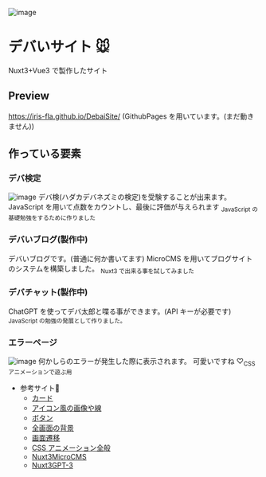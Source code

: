 ![image](https://github.com/Iris-Fla/DebaiSite/assets/103801589/e81c7213-8a04-41f5-9377-4b5b49ba4945)

# デバいサイト 🐭

Nuxt3+Vue3 で製作したサイト

## Preview

https://iris-fla.github.io/DebaiSite/
(GithubPages を用いています。(まだ動きません))

## 作っている要素

### デバ検定

![image](https://github.com/Iris-Fla/DebaiSite/assets/103801589/c4c96f3c-bda7-412c-9411-264ac23c53d0)
デバ検(ハダカデバネズミの検定)を受験することが出来ます。
JavaScript を用いて点数をカウントし、最後に評価が与えられます
<sub>JavaScript の基礎勉強をするために作りました</sub>

### デバいブログ(製作中)

デバいブログです。(普通に何か書いてます)
MicroCMS を用いてブログサイトのシステムを構築しました。
<sub>Nuxt3 で出来る事を試してみました</sub>

### デバチャット(製作中)

ChatGPT を使ってデバ太郎と喋る事ができます。(API キーが必要です)
<sub>JavaScript の勉強の発展として作りました。</sub>

### エラーページ

![image](https://github.com/Iris-Fla/DebaiSite/assets/103801589/62c2bbc0-c76b-4d5e-a798-e7beda6f3e4e)
何かしらのエラーが発生した際に表示されます。
可愛いですね ♡<sub>CSS アニメーションで遊ぶ用</sub>

- 参考サイト:memo:
  - [カード](https://getbootstrap.jp/docs/5.0/components/card/)
  - [アイコン風の画像や線](https://bootstrap-guide.com/utilities/borders)
  - [ボタン](https://getbootstrap.jp/docs/5.0/components/buttons/)
  - [全画面の背景](https://allabout.co.jp/gm/gc/452705/)
  - [画面遷移](https://zenn.dev/con_ns_pgm/articles/04adfeae84104b)
  - [CSS アニメーション全般](https://openai.com/blog/chatgpt)
  - [Nuxt3MicroCMS](https://blog.microcms.io/nuxt3-jamstack-blog/)
  - [Nuxt3GPT-3](https://tech-blog.rakus.co.jp/entry/20230210/nuxt3)
